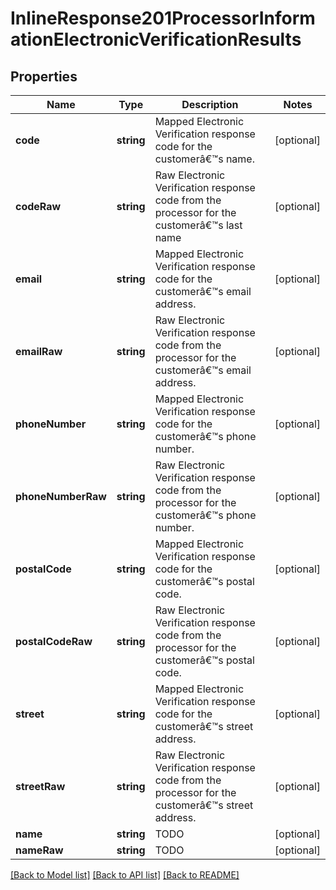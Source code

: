 # InlineResponse201ProcessorInformationElectronicVerificationResults

## Properties
Name | Type | Description | Notes
------------ | ------------- | ------------- | -------------
**code** | **string** | Mapped Electronic Verification response code for the customerâ€™s name. | [optional] 
**codeRaw** | **string** | Raw Electronic Verification response code from the processor for the customerâ€™s last name | [optional] 
**email** | **string** | Mapped Electronic Verification response code for the customerâ€™s email address. | [optional] 
**emailRaw** | **string** | Raw Electronic Verification response code from the processor for the customerâ€™s email address. | [optional] 
**phoneNumber** | **string** | Mapped Electronic Verification response code for the customerâ€™s phone number. | [optional] 
**phoneNumberRaw** | **string** | Raw Electronic Verification response code from the processor for the customerâ€™s phone number. | [optional] 
**postalCode** | **string** | Mapped Electronic Verification response code for the customerâ€™s postal code. | [optional] 
**postalCodeRaw** | **string** | Raw Electronic Verification response code from the processor for the customerâ€™s postal code. | [optional] 
**street** | **string** | Mapped Electronic Verification response code for the customerâ€™s street address. | [optional] 
**streetRaw** | **string** | Raw Electronic Verification response code from the processor for the customerâ€™s street address. | [optional] 
**name** | **string** | TODO | [optional] 
**nameRaw** | **string** | TODO | [optional] 

[[Back to Model list]](../README.md#documentation-for-models) [[Back to API list]](../README.md#documentation-for-api-endpoints) [[Back to README]](../README.md)


